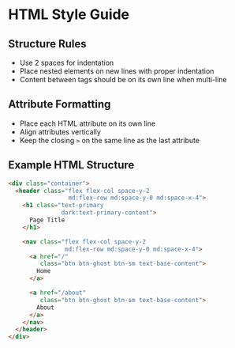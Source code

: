 # HTML Style Guide

## Structure Rules
- Use 2 spaces for indentation
- Place nested elements on new lines with proper indentation
- Content between tags should be on its own line when multi-line

## Attribute Formatting
- Place each HTML attribute on its own line
- Align attributes vertically
- Keep the closing `>` on the same line as the last attribute

## Example HTML Structure

```html
<div class="container">
  <header class="flex flex-col space-y-2
                 md:flex-row md:space-y-0 md:space-x-4">
    <h1 class="text-primary
               dark:text-primary-content">
      Page Title
    </h1>

    <nav class="flex flex-col space-y-2
                md:flex-row md:space-y-0 md:space-x-4">
      <a href="/"
         class="btn btn-ghost btn-sm text-base-content">
        Home
      </a>

      <a href="/about"
         class="btn btn-ghost btn-sm text-base-content">
        About
      </a>
    </nav>
  </header>
</div>
```
